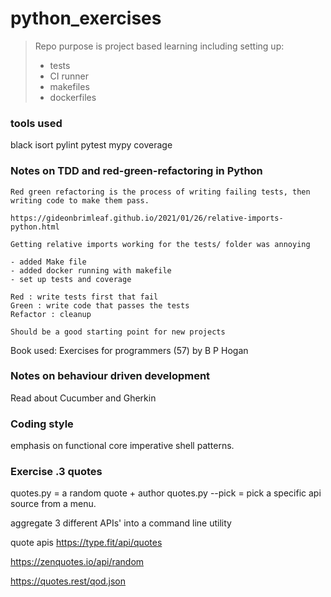 # python_exercises

> Repo purpose is project based learning including setting up:
> - tests
> - CI runner
> -  makefiles
> - dockerfiles

### tools used

black
isort
pylint
pytest
mypy
coverage

### Notes on TDD and red-green-refactoring in Python

    Red green refactoring is the process of writing failing tests, then writing code to make them pass.

    https://gideonbrimleaf.github.io/2021/01/26/relative-imports-python.html

    Getting relative imports working for the tests/ folder was annoying
    
    - added Make file
    - added docker running with makefile
    - set up tests and coverage

    Red : write tests first that fail
    Green : write code that passes the tests
    Refactor : cleanup

    Should be a good starting point for new projects

Book used: Exercises for programmers (57) by B P Hogan




### Notes on behaviour driven development 

Read about Cucumber and Gherkin


### Coding style

emphasis on functional core imperative shell patterns.


### Exercise .3 quotes

quotes.py = a random quote + author
quotes.py --pick = pick a specific api source from a menu.

aggregate 3 different APIs' into a command line utility


quote apis 
https://type.fit/api/quotes

https://zenquotes.io/api/random

https://quotes.rest/qod.json